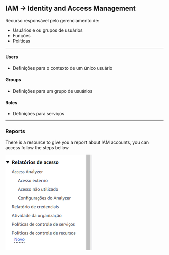 ## IAM -> Identity and Access Management

Recurso responsável pelo gerenciamento de:

* Usuários e ou grupos de usuários
* Funções
* Políticas

--- 

#### Users 

* Definições para o contexto de um único usuário

#### Groups

* Definições para um grupo de usuários

#### Roles

* Definições para serviços 

---

### Reports 

There is a resource to give you a report about IAM accounts, you can access follow the steps bellow


![alt text](img/credential-reports.png "Credential reports")

